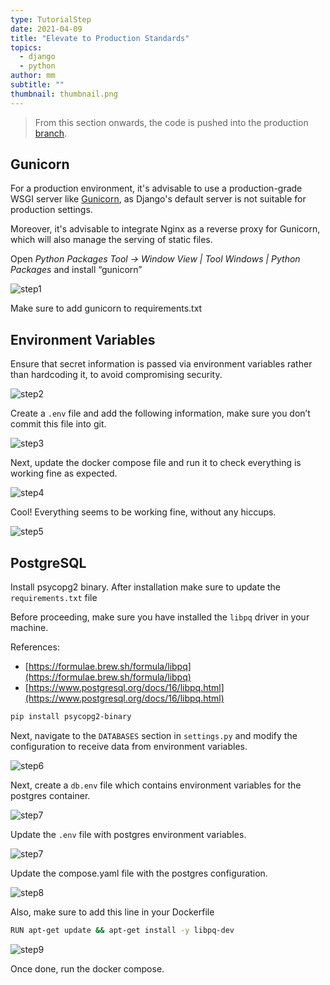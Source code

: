 ```yaml
---
type: TutorialStep
date: 2021-04-09
title: "Elevate to Production Standards"
topics:
  - django
  - python
author: mm
subtitle: ""
thumbnail: thumbnail.png
---
```


> From this section onwards, the code is pushed into the production [branch](https://github.com/mukulmantosh/dockerizing_django/tree/production).

## Gunicorn

For a production environment, it's advisable to use a production-grade WSGI server like [Gunicorn](https://gunicorn.org/), as Django's default server is not suitable for production settings.

Moreover, it's advisable to integrate Nginx as a reverse proxy for Gunicorn, which will also manage the serving of static files.

Open _Python Packages Tool → Window View | Tool Windows | Python Packages_ and install “gunicorn”

![step1](./images/gunicorn.png)

Make sure to add gunicorn to requirements.txt

## Environment Variables

Ensure that secret information is passed via environment variables rather than hardcoding it, to avoid compromising security.

![step2](./images/22.png)

Create a `.env` file and add the following information, make sure you don’t commit this file into git.

![step3](./images/23.png)

Next, update the docker compose file and run it to check everything is working fine as expected.

![step4](./images/24.png)

Cool! Everything seems to be working fine, without any hiccups.

![step5](./images/25.png)

## PostgreSQL

Install psycopg2 binary. After installation make sure to update the `requirements.txt` file

Before proceeding, make sure you have installed the `libpq` driver in your machine.

References:

- [https://formulae.brew.sh/formula/libpq](https://formulae.brew.sh/formula/libpq)
- [https://www.postgresql.org/docs/16/libpq.html](https://www.postgresql.org/docs/16/libpq.html)

```bash
pip install psycopg2-binary
```

Next, navigate to the `DATABASES` section in `settings.py` and modify the configuration to receive data from environment variables.

![step6](./images/26.png)

Next, create a `db.env` file which contains environment variables for the postgres container.

![step7](./images/27.png)

Update the `.env` file with postgres environment variables.

![step7](./images/28.png)

Update the compose.yaml file with the postgres configuration.

![step8](./images/29.png)

Also, make sure to add this line in your Dockerfile

```bash
RUN apt-get update && apt-get install -y libpq-dev
```

![step9](./images/30.png)

Once done, run the docker compose.
